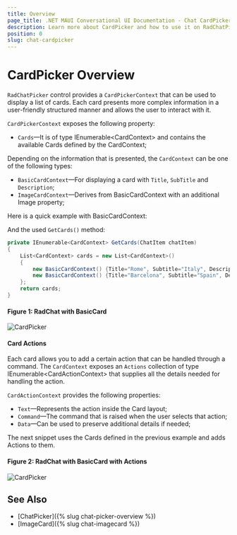 ```yaml
---
title: Overview
page_title: .NET MAUI Conversational UI Documentation - Chat CardPicker
description: Learn more about CardPicker and how to use it on RadChatPicker control
position: 0
slug: chat-cardpicker
---
```


# CardPicker Overview

`RadChatPicker` control provides a `CardPickerContext` that can be used to display a list of cards. Each card presents more complex information in a user-friendly structured manner and allows the user to interact with it. 

`CardPickerContext` exposes the following property:

* `Cards`&mdash;It is of type IEnumerable&lt;CardContext&gt; and contains the available Cards defined by the CardContext;

Depending on the information that is presented, the `CardContext` can be one of the following types:

* `BasicCardContext`&mdash;For displaying a card with `Title`, `SubTitle` and `Description`;
* `ImageCardContext`&mdash;Derives from BasicCardContext with an additional Image property;

Here is a quick example with BasicCardContext:

<snippet id='chat-chatpicker-cardpicker-pickeritem' />

And the used `GetCards()` method:

```C#
private IEnumerable<CardContext> GetCards(ChatItem chatItem)
{
	List<CardContext> cards = new List<CardContext>()
	{
		new BasicCardContext() {Title="Rome", Subtitle="Italy", Description="Italy’s capital is one of the world’s most romantic and inspiring cities"},
		new BasicCardContext() {Title="Barcelona", Subtitle="Spain", Description="Barcelona is an enchanting seaside city with remarkable architecture"}
	};
	return cards;
}
```
	
#### Figure 1: RadChat with BasicCard

![CardPicker](images/)
	
#### Card Actions

Each card allows you to add a certain action that can be handled through a command. The `CardContext` exposes an `Actions` collection of type IEnumerable&lt;CardActionContext&gt; that supplies all the details needed for handling the action.

`CardActionContext` provides the following properties:

* `Text`&mdash;Represents the action inside the Card layout;
* `Command`&mdash;The command that is raised when the user selects that action;
* `Data`&mdash;Can be used to preserve additional details if needed;

The next snippet uses the Cards defined in the previous example and adds Actions to them.

<snippet id='chat-chatpicker-cardpicker-getcards' />

#### Figure 2: RadChat with BasicCard with Actions

![CardPicker](images/)

## See Also

- [ChatPicker]({% slug chat-picker-overview %})
- [ImageCard]({% slug chat-imagecard %})